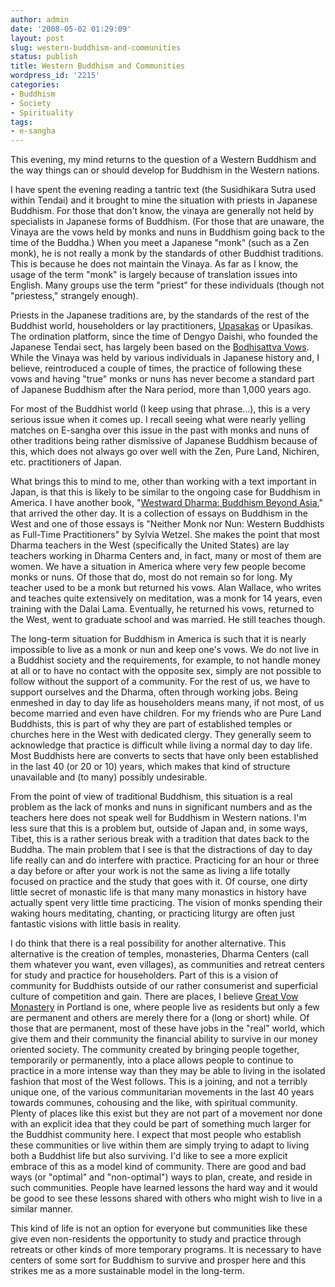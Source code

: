 ```yaml
---
author: admin
date: '2008-05-02 01:29:09'
layout: post
slug: western-buddhism-and-communities
status: publish
title: Western Buddhism and Communities
wordpress_id: '2215'
categories:
- Buddhism
- Society
- Spirituality
tags:
- e-sangha
---
```

This evening, my mind returns to the question of a Western Buddhism and the way things can or should develop for Buddhism in the Western nations.

I have spent the evening reading a tantric text (the Susidhikara Sutra used within Tendai) and it brought to mine the situation with priests in Japanese Buddhism. For those that don't know, the vinaya are generally not held by specialists in Japanese forms of Buddhism. (For those that are unaware, the Vinaya are the vows held by monks and nuns in Buddhism going back to the time of the Buddha.) When you meet a Japanese "monk" (such as a Zen monk), he is not really a monk by the standards of other Buddhist traditions. This is because he does not maintain the Vinaya. As far as I know, the usage of the term "monk" is largely because of translation issues into English. Many groups use the term "priest" for these individuals (though not "priestess," strangely enough). 

Priests in the Japanese traditions are, by the standards of the rest of the Buddhist world, householders or lay practitioners, <a href="http://en.wikipedia.org/wiki/Upasaka">Upasakas</a> or Upasikas. The ordination platform, since the time of Dengyo Daishi, who founded the Japanese Tendai sect, has largely been based on the <a href="http://en.wikipedia.org/wiki/Bodhisattva_vows">Bodhisattva Vows</a>. While the Vinaya was held by various individuals in Japanese history and, I believe, reintroduced a couple of times, the practice of following these vows and having "true" monks or nuns has never become a standard part of Japanese Buddhism after the Nara period, more than 1,000 years ago.

For most of the Buddhist world (I keep using that phrase...), this is a very serious issue when it comes up. I recall seeing what were nearly yelling matches on E-sangha over this issue in the past with monks and nuns of other traditions being rather dismissive of Japanese Buddhism because of this, which does not always go over well with the Zen, Pure Land, Nichiren, etc. practitioners of Japan.

What brings this to mind to me, other than working with a text important in Japan, is that this is likely to be similar to the ongoing case for Buddhism in America. I have another book, "<a href="http://www.amazon.com/Westward-Dharma-Buddhism-beyond-Asia/dp/0520234901/">Westward Dharma: Buddhism Beyond Asia</a>," that arrived the other day. It is a collection of essays on Buddhism in the West and one of those essays is "Neither Monk nor Nun: Western Buddhists as Full-Time Practitioners" by Sylvia Wetzel. She makes the point that most Dharma teachers in the West (specifically the United States) are lay teachers working in Dharma Centers and, in fact, many or most of them are women. We have a situation in America where very few people become monks or nuns. Of those that do, most do not remain so for long. My teacher used to be a monk but returned his vows. Alan Wallace, who writes and teaches quite extensively on meditation, was a monk for 14 years, even training with the Dalai Lama. Eventually, he returned his vows, returned to the West, went to graduate school and was married. He still teaches though.

The long-term situation for Buddhism in America is such that it is nearly impossible to live as a monk or nun and keep one's vows. We do not live in a Buddhist society and the requirements, for example, to not handle money at all or to have no contact with the opposite sex, simply are not possible to follow without the support of a community. For the rest of us, we have to support ourselves and the Dharma, often through working jobs. Being enmeshed in day to day life as householders means many, if not most, of us become married and even have children. For my friends who are Pure Land Buddhists, this is part of why they are part of established temples or churches here in the West with dedicated clergy. They generally seem to acknowledge that practice is difficult while living a normal day to day life. Most Buddhists here are converts to sects that have only been established in the last 40 (or 20 or 10) years, which makes that kind of structure unavailable and (to many) possibly undesirable.

From the point of view of traditional Buddhism, this situation is a real problem as the lack of monks and nuns in significant numbers and as the teachers here does not speak well for Buddhism in Western nations.  I'm less sure that this is a problem but, outside of Japan and, in some ways, Tibet, this is a rather serious break with a tradition that dates back to the Buddha. The main problem that I see is that the distractions of day to day life really can and do interfere with practice. Practicing for an hour or three a day before or after your work is not the same as living a life totally focused on practice and the study that goes with it. Of course, one dirty little secret of monastic life is that many many monastics in history have actually spent very little time practicing. The vision of monks spending their waking hours meditating, chanting, or practicing liturgy are often just fantastic visions with little basis in reality.

I do think that there is a real possibility for another alternative. This alternative is the creation of temples, monasteries, Dharma Centers (call them whatever you want, even villages), as communities and retreat centers for study and practice for householders. Part of this is a vision of community for Buddhists outside of our rather consumerist and superficial culture of competition and gain. There are places, I believe <a href="http://www.greatvow.org/">Great Vow Monastery</a> in Portland is one, where people live as residents but only a few are permanent and others are merely there for a (long or short) while. Of those that are permanent, most of these have jobs in the "real" world, which give them and their community the financial ability to survive in our money oriented society. The community created by bringing people together, temporarily or permanently, into a place allows people to continue to practice in a more intense way than they may be able to living in the isolated fashion that most of the West follows. This is a joining, and not a terribly unique one, of the various communitarian movements in the last 40 years towards communes, cohousing and the like, with spiritual community. Plenty of places like this exist but they are not part of a movement nor done with an explicit idea that they could be part of something much larger for the Buddhist community here. I expect that most people who establish these communities or live within them are simply trying to adapt to living both a Buddhist life but also surviving. I'd like to see a more explicit embrace of this as a model kind of community. There are good and bad ways (or "optimal" and "non-optimal") ways to plan, create, and reside in such communities. People have learned lessons the hard way and it would be good to see these lessons shared with others who might wish to live in a similar manner. 

This kind of life is not an option for everyone but communities like these give even non-residents the opportunity to study and practice through retreats or other kinds of more temporary programs. It is necessary to have centers of some sort for Buddhism to survive and prosper here and this strikes me as a more sustainable model in the long-term. 
